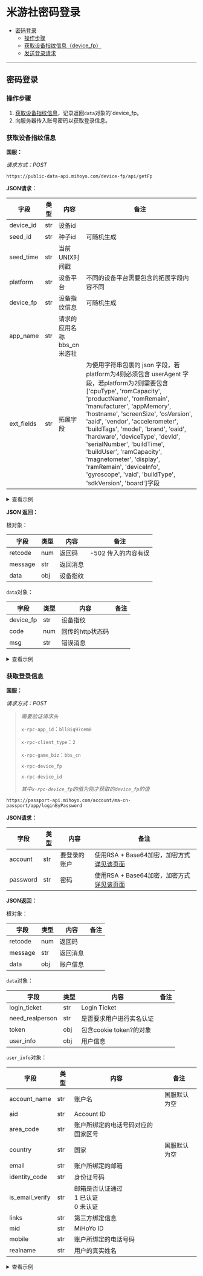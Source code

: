 # 米游社密码登录

- [密码登录](#密码登录)
  - [操作步骤](#操作步骤)
  - [获取设备指纹信息（device_fp）](#获取设备指纹信息)
  - [发送登录请求](#发送登录请求)

---

## 密码登录

### 操作步骤

1. [获取设备指纹信息](#获取设备指纹信息)，记录返回`data`对象的`device_fp。
2. 向服务器传入账号密码以获取登录信息。

### 获取设备指纹信息

**国服：**

_请求方式：POST_

`https://public-data-api.mihoyo.com/device-fp/api/getFp`

**JSON请求：**

| 字段       | 类型 | 内容                                | 备注                                                      |
| ---------- | ---- | ----------------------------------- | --------------------------------------------------------- |
| device_id  | str  | 设备id                              |                                                           |
| seed_id    | str  | 种子id                              | 可随机生成                                                |
| seed_time  | str  | 当前UNIX时间戳                      |                                                           |
| platform   | str  | 设备平台                            | 不同的设备平台需要包含的拓展字段内容不同                      |
| device_fp  | str  | 设备指纹信息                        | 可随机生成                                                |
| app_name   | str  | 请求的应用名称<br />  bbs_cn 米游社 |                                                           |
| ext_fields | str  | 拓展字段                            | 为使用字符串包裹的 json 字段，若platform为4则必须包含 userAgent 字段，若platform为2则需要包含['cpuType', 'romCapacity', 'productName', 'romRemain', 'manufacturer', 'appMemory', 'hostname', 'screenSize', 'osVersion', 'aaid', 'vendor', 'accelerometer', 'buildTags', 'model', 'brand', 'oaid', 'hardware', 'deviceType', 'devId', 'serialNumber', 'buildTime', 'buildUser', 'ramCapacity', 'magnetometer', 'display', 'ramRemain', 'deviceInfo', 'gyroscope', 'vaid', 'buildType', 'sdkVersion', 'board']字段 |

<details>
<summary>查看示例</summary>

```json
{
    "device_id": "2d356b22f39b708c",
    "seed_id": "d81de6f4-6aa3-4e5f-b8e8-6a4f98e15a76",
    "seed_time": "1692248006205",
    "platform": "2",
    "device_fp": "38d7efe8b7f79",
    "app_name": "bbs_cn",
    "ext_fields": "{
		\"cpuType\":\"arm64-v8a\",
		\"romCapacity\":\"512\",
		\"productName\":\"ishtar\",
		\"romRemain\":\"459\",
		\"manufacturer\":\"Xiaomi\",
		\"appMemory\":\"512\",
		\"hostname\":\"xiaomi.eu\",
		\"screenSize\":\"1440x3022\",
		\"osVersion\":\"13\",
		\"aaid\":\"a945fe0c-5f49-4481-9ee8-418e74508414\",
		\"vendor\":\"中国电信\",
		\"accelerometer\":\"0.061016977x0.8362915x9.826724\",
		\"buildTags\":\"release-keys\",
		\"model\":\"2304FPN6DC\",
		\"brand\":\"Xiaomi\",
		\"oaid\":\"67b292338ad57a24\",
		\"hardware\":\"qcom\",
		\"deviceType\":\"ishtar\",
		\"devId\":\"REL\",
		\"serialNumber\":\"unknown\",
		\"buildTime\":\"1690889245000\",
		\"buildUser\":\"builder\",
		\"ramCapacity\":\"229481\",
		\"magnetometer\":\"80.64375x-14.1x77.90625\",
		\"display\":\"TKQ1.221114.001 release-keys\",
		\"ramRemain\":\"110308\",
		\"deviceInfo\":"Xiaomi/ishtar/ishtar:13/TKQ1.221114.001/V14.0.17.0.TMACNXM:user/release-keys",
		\"gyroscope\":\"7.9894776E-4x-1.3315796E-4x6.6578976E-4\",
		\"vaid\":\"4c10d338150078d8",
		\"buildType\":\"user\",
		\"sdkVersion\":\"33\",
		\"board\":\"kalama\"
	}",
    "bbs_device_id": "b66a6178-f56d-30ed-97aa-297560c98fc1"
}
```

</details>

**JSON 返回：**

根对象：

| 字段    | 类型 | 内容             | 备注 |
| ------- | ---- | --------------- | ---- |
| retcode | num  | 返回码          | -502 传入的内容有误 |
| message | str  | 返回消息         |      |
| data    | obj  | 设备指纹 |      |

`data`对象：

| 字段   | 类型 | 内容               | 备注                |
| ------ | ---- | ------------------ | ------------------- |
| device_fp | str  | 设备指纹 |  |
| code | num | 回传的http状态码 |                     |
| msg | str | 错误消息 | |

<details>
<summary>查看示例</summary>

```json
{
    'data':{
            	'code': 200, 
           		'device_fp': 'ui33vcedffou', 
            	'msg': 'ok'
        	},
 	'message': 'OK',
 	'retcode': 0
}
```

</details>

### 获取登录信息

**国服：**

_请求方式：POST_

> _需要验证请求头_
>
> `x-rpc-app_id`：`bll8iq97cem8`
>
> `x-rpc-client_type`：`2`
>
> `x-rpc-game_biz`：`bbs_cn`
>
> `x-rpc-device_fp`
>
> `x-rpc-device_id`
>
> *其中`x-rpc-device_fp`的值为刚才获取的`device_fp`的值*

`https://passport-api.mihoyo.com/account/ma-cn-passport/app/loginByPassword`

**JSON请求：**

| 字段 | 类型 | 内容 | 备注 |
| ---- | ---- | ---- | ---- |
| account | str | 要登录的账户 | 使用RSA + Base64加密，加密方式[详见该页面](password_passport.md#%E8%8E%B7%E5%8F%96login-ticket) |
| password | str | 密码 | 使用RSA + Base64加密，加密方式[详见该页面](password_passport.md.md#%E8%8E%B7%E5%8F%96login-ticket) |

**JSON返回：**

根对象：

| 字段 | 类型 | 内容 | 备注 |
| ---- | ---- | ---- | ---- |
| retcode | num | 返回码<br> | |
| message | str | 返回消息 | |
| data | obj | 账户信息| |

`data`对象：

| 字段 | 类型 | 内容 | 备注 |
| ---- | ---- | ---- | ---- |
| login_ticket    | str  | Login Ticket             |      |
| need_realperson | str  | 是否要求用户进行实名认证 |      |
| token           | obj  | 包含cookie token?的对象  |      |
| user_info       | obj  | 用户信息                 |      |

`user_info`对象：

| 字段            | 类型 | 内容                                         | 备注         |
| --------------- | ---- | -------------------------------------------- | ------------ |
| account_name    | str  | 账户名                                       | 国服默认为空 |
| aid             | str  | Account ID                                   |              |
| area_code       | str  | 账户所绑定的电话号码对应的国家区号           |              |
| country         | str  | 国家                                         | 国服默认为空 |
| email           | str  | 账户所绑定的邮箱                             |              |
| identity_code   | str  | 身份证号码                                   |              |
| is_email_verify | str  | 邮箱是否认证通过<br />1 已认证<br />0 未认证 |              |
| links           | str  | 第三方绑定信息                               |              |
| mid             | str  | MiHoYo ID                                    |              |
| mobile          | str  | 账户所绑定的电话号码                         |              |
| realname        | str  | 用户的真实姓名                               |              |

<details>
<summary>查看示例</summary>

```json
{
    'data': {'login_ticket': '***',
          'need_realperson': False,
          'reactivate_info': {'required': False, 'ticket': ''},
          'realname_info': {'action_ticket': '',
                            'action_type': '',
                            'required': False},
          'token': {'token': '***',
                    'token_type': 1},
          'user_info': {'account_name': '',
                        'aid': '311526738',
                        'area_code': '+86',
                        'country': '',
                        'email': '***@***.****',
                        'identity_code': '******************',
                        'is_email_verify': 1,
                        'links': [{'email': '',
                                   'nickname': '***',
                                   'subType': '',
                                   'thirdparty': 'tp',
                                   'union_id': '***'}],
                        'mid': '0d5cf7piru_mhy',
                        'mobile': '***********',
                        'realname': '***',
                        'rebind_area_code': '',
                        'rebind_mobile': '',
                        'rebind_mobile_time': '0',
                        'safe_area_code': '',
                        'safe_mobile': ''}},
 'message': 'OK',
 'retcode': 0
}
```
</details>
